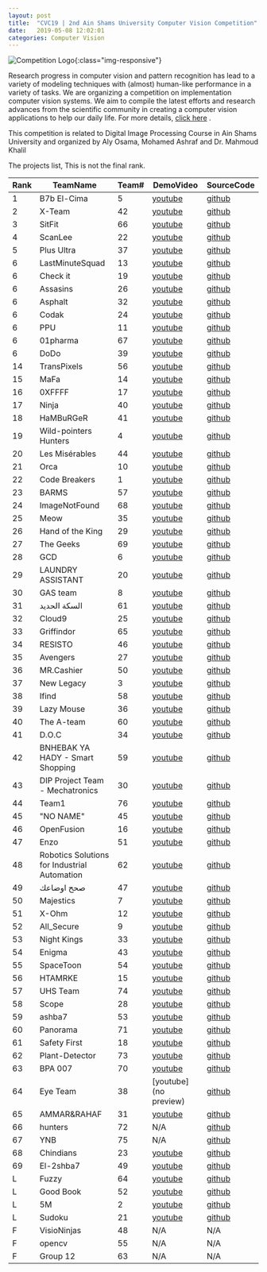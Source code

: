 ```yaml
---
layout: post
title:  "CVC19 | 2nd Ain Shams University Computer Vision Competition"
date:   2019-05-08 12:02:01
categories: Computer Vision
---
```


![Competition Logo](https://image.ibb.co/h25pPS/CVC_logo.png){:class="img-responsive"}

Research progress in computer vision and pattern recognition has lead to a variety of modeling techniques with (almost) human-like performance in a variety of tasks. We are organizing a competition on implementation computer vision systems. We aim to compile the latest efforts and research advances from the scientific community in creating a computer vision applications to help our daily life. 
For more details, [click here](http://ihub.asu.edu.eg/cvc19.html)
.

This competition is related to Digital Image Processing Course in Ain Shams University and organized by Aly Osama, Mohamed Ashraf and Dr. Mahmoud Khalil

The projects list, This is not the final rank.  

|Rank|TeamName|Team#|DemoVideo|SourceCode|
|-------|-------|-------|-------|-------|
1|B7b El-Cima|5|[youtube](https://youtu.be/HuqR4sw75ko)|[github](https://github.com/SuperMoody/b7b_el_cima.git)
2|X-Team|42|[youtube](https://youtu.be/Ft0mwggR25U)|[github](https://github.com/diaaahmed850/Vision19)
3|SitFit|66|[youtube](https://youtu.be/UXKte1Qf39A)|[github](https://github.com/SamuelFarid/SitFit)
4|ScanLee|22|[youtube](https://www.youtube.com/watch?v=YwVEqtSxIM8&feature=youtu.be&fbclid=IwAR1r2SEXiNYrXbm8hGDTHM02FwrZL4-6bLZJZ_qO0xRcoB4I6h4fGv1UwR4)|[github](https://github.com/3omar3allam/salah-ly)
5|Plus Ultra|37|[youtube](https://www.facebook.com/kiro.wadie/videos/10215915202087735/)|[github](https://github.com/DavidIbrahim/ERToSQL)
6|LastMinuteSquad|13|[youtube](https://youtu.be/oeaySq77Bmc)|[github](https://github.com/AmrMohamed96/freshmen_table_parser_LMS)
6|Check it|19|[youtube](https://www.youtube.com/playlist?list=PLpIgTVyzkB4RoXK8aVgWw7RMEQG3rPpLa)|[github](https://github.com/C-Script/AutoGuide)
6|Assasins|26|[youtube](https://youtu.be/nRJnQESD81k)|[github](https://github.com/ahmhekal/Drawings_To_autoCad)
6|Asphalt|32|[youtube](https://www.youtube.com/watch?v=5_aO7wyKmOU&feature=youtu.be&fbclid=IwAR1Z7pEKJsIllmXMO3dIIL5SvRd-GWMSz68_Nf1RN9T1FegykRvAIeJMgTU)|[github](https://github.com/MoamenAhmedEl-Nashar/Asphalt)
6|Codak|24|[youtube](https://youtu.be/niApNTYrF8k)|[github](https://github.com/AyaDarwish/Pseudocode-Converter-CVC)
6|PPU|11|[youtube](https://www.youtube.com/watch?v=feCZ_rXH6UE&feature=youtu.be&fbclid=IwAR2PKETHUbcYKJisY9lxDyqpi5WoFMh8B4xUlGN0XeAq6XL9nQb4HZw3sic)|[github](https://github.com/eng-OmarAdel/PPU?fbclid=IwAR2StymRg19yUoM3UGt86yByphm1uGJbTXIBOmEPZmxtRC-FWbpbFs7gWR4)
6|01pharma|67|[youtube](https://youtu.be/7uhmjrfo9qQ)|[github](https://github.com/YomnaJehad/Drug-Pills-Identification-App)
6|DoDo|39|[youtube](https://youtu.be/9pp_zGtAmGk )|[github](https://github.com/AlJazari1440/DoDo_ws )
14|TransPixels|56|[youtube](https://www.youtube.com/watch?v=j7Hj9SPsO_k&feature=youtu.be&fbclid=IwAR23BmTVSu9Eyv6SBsJVyTWQDQJ5OlJfitjjuXNZ0mquwDRLkum0gSoCiok)|[github](https://github.com/AbdelrhmanMagdy/trans-pixels)
15|MaFa|14|[youtube](https://youtu.be/lLNY1k0gY2c)|[github](https://github.com/Fady-Saeed/Mokhalfati-Integrated)
16|0XFFFF|17|[youtube](https://drive.google.com/open?id=15eTuyoUNq_pmm-mtxZ5q0AOj3BQpLpfU)|[github](https://github.com/fadymedhat2236/0XFFFFF-IP)
17|Ninja|40|[youtube](https://drive.google.com/file/d/13U_bDedSSWpv50RFDHmI9cr_9gPOz3di/view?usp=sharing)|[github](https://github.com/Amira-Fareed/Camera-Dialer)
18|HaMBuRGeR|41|[youtube](https://youtu.be/0GmiJvBlCwk)|[github](https://github.com/bothaynahazem/Student-ID-Card-Scanner)
19|Wild-pointers Hunters|4|[youtube](https://www.youtube.com/watch?v=xUIy5EQ3R6s&t=2s)|[github](https://github.com/OlaHamdy3/National-ID-card-reader)
20|Les Misérables|44|[youtube](https://youtu.be/SFog5FCl6OI)|[github](https://github.com/DarioMars97/ImageProcessing_Project_2019)
21|Orca|10|[youtube](https://drive.google.com/open?id=1LOtMQKHlAmZqM6DJC46BG5qehVZr3W4X)|[github](https://github.com/Salmaaattia/Plastic-Classification-.git)
22|Code Breakers|1|[youtube](https://www.youtube.com/watch?v=dA7OlHviErc&t=40s)|[github](https://github.com/AhmedSadek60/TableScanner)
23|BARMS|57|[youtube](https://youtu.be/PeIvEEkMYSc)|[github](https://github.com/BasmaMauad/VirtualFittingRoom)
24|ImageNotFound|68|[youtube](https://youtu.be/ugkKnNf6t3c)|[github](https://github.com/MuhammedMegz/Smart-Traffic-light-control.git)
25|Meow|35|[youtube](https://youtu.be/gxZ3qgENN7c)|[github](https://github.com/Amrallah/Bookworm)
26|Hand of the King|29|[youtube](https://www.youtube.com/watch?v=haRkKLDiGCw)|[github](https://github.com/BassemMounir/Hand-Of-The-King)
27|The Geeks|69|[youtube](https://drive.google.com/drive/folders/1QfdCr512rORahTVvsEWK6phYVbgSBGJf)|[github](https://github.com/markmmt/NutritionApp_DIP_Project)
28|GCD|6|[youtube](https://youtu.be/JE9NrXV7K2w )|[github](https://github.com/HajarELbadawy/Image-Project-Lane-Detection.git)
29|LAUNDRY ASSISTANT|20|[youtube](https://drive.google.com/drive/folders/11qRwAk8UitGeKpmqZYVICRbTOJHhFSnf?fbclid=IwAR0UrQ_vugEQL--fzcrqgjnjy6ABQMYvi0GqLJItvRNigamvOHlLcmoJPXk)|[github](https://github.com/islambahnasawy/Computer-Vision-CSE)
30|GAS team|8|[youtube](https://youtu.be/JUid8smSxjM)|[github](https://github.com/MohamedMedhatGhareeb/Object-Tracing_Robot-Grabbing)
31|السكة الحديد|61|[youtube](https://www.youtube.com/watch?v=uDQbl2ZYrrM&feature=youtu.be)|[github](https://github.com/Khaled-Issa/Timetable-Clarification?files=1)
32|Cloud9|25|[youtube](https://drive.google.com/open?id=1Ru0awTPqzgYkqhnNQfROzHRJeQorxE_D)|[github](https://github.com/molres/2D-Structure-Analyzer)
33|Griffindor|65|[youtube](https://www.youtube.com/watch?v=ZmXZAtHfOdE)|[github](https://github.com/AhmedSayedSk/ParkingLot)
34|RESISTO|46|[youtube](https://www.youtube.com/watch?v=di8VYU7bFb0&feature=youtu.be)|[github](https://github.com/ETBMina/Resisto)
35|Avengers|27|[youtube](https://drive.google.com/open?id=1X2atykFSFNumHO0-435BLcy_MGX_tf8L)|[github](https://github.com/andrewmagdyanis/LazzyReader)
36|MR.Cashier|50|[youtube](https://www.youtube.com/watch?v=tYlI2bXu7j8&feature=youtu.be&fbclid=IwAR3wPLEobMFTUJKOMOMj-e0sK5KvoHXaiTDt23xUbSndIbbMZY_J2J33C9c)|[github](https://github.com/shimaa7/Mr.Cashier)
37|New Legacy|3|[youtube](https://www.youtube.com/watch?v=HLXY7NRlQGw&feature=youtu.be&fbclid=IwAR1QjeXejqnN6OJhV5ueBtEMIh_qY6gzvqA1A4j3f0VvFn93FxwRxFBj3Wo)|[github](https://github.com/Hanansamir21/New-Legency-Team)
38|Ifind|58|[youtube](https://www.youtube.com/watch?v=Lr0KWTwx-18)|[github](https://github.com/bishogasaad/webserver)
39|Lazy Mouse|36|[youtube](https://drive.google.com/file/d/1bOJCFtMjUvco8CokfhSQ7_8k8bUHr2ma/view?fbclid=IwAR2IJzvl_vuad5dkVfWOXUSperZycy6o6beMPWXZWp-Vz055f4HXhzSTbec)|[github](https://github.com/Mahmoud-Selim/Storyteller)
40|The A-team|60|[youtube](https://youtu.be/4ZrJ-yzK8P4)|[github](https://github.com/CatherineMourad/The-A-team?fbclid=IwAR3HGPZ3x0i5nZ_MaSPGfO7J5T3AniIb6rI28PHE_i0otFXF_gJpPbx6DLo)
41|D.O.C|34|[youtube](https://www.youtube.com/watch?v=hc1QHRtInZs)|[github](https://github.com/ahmedfathy1995/Drowsiness-Detection-ASU-project.git)
42|BNHEBAK YA HADY - Smart Shopping|59|[youtube](https://drive.google.com/drive/folders/1YIii5owOStClxTEYs-0uzgQszs5kBWTm?usp=sharing)|[github](https://github.com/mohamedelshorbagy/Smart-Shopping)
43|DIP Project Team - Mechatronics |30|[youtube](https://youtu.be/c6rJIQGCWpA)|[github](https://github.com/croixakmal/DIP-Project-Team---Mechatronics-PROJECT)
44|Team1|76|[youtube](https://www.youtube.com/watch?v=D8tx-6eT9Wc&feature=youtu.be)|[github](https://github.com/MarkIbrahim95/Image-Processing-Project.git)
45|"NO NAME"|45|[youtube](https://www.youtube.com/watch?v=EIXu94D4wDo&feature=youtu.be)|[github](https://github.com/YoussephAhmed/Arabic-Handwritten-Recogonotion)
46|OpenFusion|16|[youtube](https://www.youtube.com/watch?v=w_uas0t06SQ)|[github](https://github.com/MichaelAkhnoukh/DrugView?fbclid=IwAR3w0yuUcSxSXvSdGIpo6IGnv4rhMxbjYLpsjaipZGUHM4JSIWXcQIaYv4E)
47|Enzo|51|[youtube](https://drive.google.com/open?id=1-ZKe2GnmXikSF25xzMCSRSuaqusZCvu2)|[github](https://github.com/hossa95/ImageProject)
48|Robotics Solutions for Industrial Automation|62|[youtube](https://www.youtube.com/watch?v=bL8fScdBOos&t=23s)|[github](https://github.com/Jubashi1/Digital-Image-Processing-Project.git)
49|صحح اوضاعك|47|[youtube](https://www.youtube.com/watch?v=3U-jcRAeQrs)|[github](https://github.com/IsmaelKhaled/Un-Tiltify)
50|Majestics|7|[youtube](https://youtu.be/bLBm0MVRMWc)|[github](https://github.com/BoulaZa5/latexer)
51|X-Ohm|12|[youtube](https://youtu.be/tFbfJByPlSc)|[github](https://github.com/MohamdFawzy/DIP_X-ohm_project)
52|All_Secure|9|[youtube](https://youtu.be/u8ox8q25Vp4)|[github](https://github.com/1400317/All-Secured)
53|Night Kings|33|[youtube](https://www.youtube.com/watch?v=Pu5tBqKjYC8&t=15s)|[github](https://github.com/MKhayralla/wallPainter)
54|Enigma |43|[youtube](https://www.youtube.com/watch?v=TTJSwraq8ns&feature=youtu.be&fbclid=IwAR1ThDV0WprNWlFacbrRxHDS6zrNAr_0zugvQDK6BYtAEvXxXYgixz18kmQ)|[github](https://github.com/Rehammm/Imageprocessingproject)
55|SpaceToon|54|[youtube](https://www.youtube.com/watch?v=P3GAYgtaO_k&feature=youtu.be&fbclid=IwAR17c9ejMol5jNYOK9zUICOJHWv1e9DXBFbZTMX3A-W3PPoaQ6u3_09fJ_Y)|[github](https://github.com/AhmedGom3a/Image-Processing)
56|HTAMRKE|15|[youtube](https://www.youtube.com/watch?v=7roY830hQ2M&feature=youtu.be)|[github](https://github.com/hebaayman77177/make_cheating_while_doing_exams_harder)
57|UHS Team|74|[youtube](https://youtu.be/GBAT5bWFIco)|[github](https://github.com/ahmed040/Alzahimar-Medicine-Box/tree/master)
58|Scope|28|[youtube](https://www.youtube.com/watch?v=xCm5mw_Zqio)|[github](https://github.com/IslamMagdyElserougy/Magdy.git)
59|ashba7|53|[youtube](https://youtu.be/NsJ9EbdwyXo)|[github](https://github.com/AhmadWaly/Smartdoorbell/)
60|Panorama|71|[youtube](https://www.youtube.com/watch?v=SKlC4PPbCzQ&feature=share)|[github](https://github.com/fatema-ahmed/IP-Project)
61|Safety First|18|[youtube](https://www.youtube.com/watch?v=VcYIQcxWHJg&feature=youtu.be)|[github](https://github.com/mona-medhat/driver-drowsiness-detection.git)
62|Plant-Detector|73|[youtube](https://www.youtube.com/watch?v=6OfZs8AbyNU)|[github](https://github.com/Ahmad-Magrabi/Ahmad-Zakaria-Ali)
63|BPA 007|70|[youtube](https://www.youtube.com/watch?v=SjDeqVe1YQM&feature=youtu.be)|[github](https://github.com/B2Munchy/Image-Identifier)
64|Eye Team |38|[youtube](no preview)|[github](https://github.com/ahmgam/3dscannertrail/blob/master/README.md)
65|AMMAR&RAHAF|31|[youtube](https://youtu.be/Vq1HE2iSfaY)|[github](https://github.com/ammarKhazaa/flashlight-detection/blob/4721104a93ce5d9958684cb9185a1d2a84dc825d/flashlight.py)
66|hunters|72|N/A|[github](https://github.com/famohamed1996/word-hunter/commit/29b018a1647a6c5e1d0f53a601afd766262fb167)
67|YNB|75|N/A|[github](https://github.com/omarahmedsadek/Image_Processing_Project/)
68|Chindians |23|[youtube](https://drive.google.com/drive/folders/1TPSyNLStuobJi46kI4_cG5CjcJjSYsM5)|[github](https://github.com/doaajaber/Chindians-)
69|El-2shba7|49|[youtube](http://www.mediafire.com/file/wjygzp6mvonou80/Project.rar)|[github](https://github.com/MOSALEMM/Image_Proccesiong_project)
L|Fuzzy|64|[youtube](https://youtu.be/k18LE6P1gH4)|[github](https://github.com/MinaMourice/DrugScanner)
L|Good Book|52|[youtube](https://www.youtube.com/watch?v=RNeh67pobwI)|[github](https://github.com/mahmoudatef955/GoodBook)
L|5M|2|[youtube](https://www.youtube.com/watch?v=a7JGgkiCReA&feature=youtu.be)|[github](https://github.com/mmo7amed2010/smartElections)
L|Sudoku|21|[youtube](https://www.youtube.com/watch?v=jS6PSKo0Hk8&fbclid=IwAR13VPxBp4OmU-Bz75Q5s-j_d2OeudYkKv4o8fGAnEdgmAKS5W3DaCB_m78)|[github](https://github.com/Kareem991/Sudoku-Solver)
F|VisioNinjas|48|N/A|N/A
F|opencv|55|N/A|N/A
F|Group 12|63|N/A|N/A
